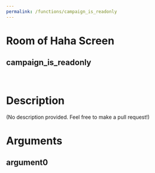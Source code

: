 ```yaml
---
permalink: /functions/campaign_is_readonly
---
```

# Room of Haha Screen  
## campaign_is_readonly  
&nbsp;  
# Description  
(No description provided. Feel free to make a pull request!) 
&nbsp;  
# Arguments
## argument0

&nbsp;  


